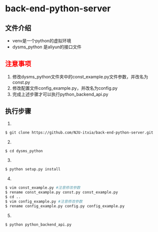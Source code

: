 # back-end-python-server
## 文件介绍
- venv是一个python的虚拟环境
- dysms_python 是aliyun的接口文件

## <font color=red>注意事项</font>
1. 修改dysms_python文件夹中的const_example.py文件参数，并改名为const.py
2. 修改配置文件config_example.py，并改名为config.py
3. 完成上述步骤才可以执行python_backend_api.py

## 执行步骤
1. 
```bash
$ git clone https://github.com/NJU-itxia/back-end-python-server.git
```
2. 
```bash
$ cd dysms_python
```
3. 
```bash
$ python setup.py install
```
4. 
```bash
$ vim const_example.py #注意修改参数
$ rename const_example.py const.py const_example.py
$ cd ..
$ vim config_example.py #注意修改参数
$ rename config_example.py config.py config_example.py
```
5. 
```bash
$ python python_backend_api.py
```
